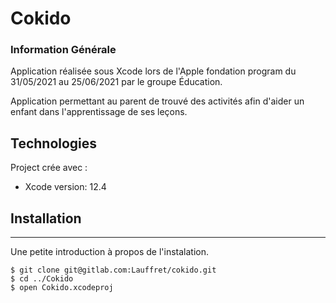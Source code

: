 # Cokido

### Information Générale 

Application réalisée  sous Xcode lors de l'Apple fondation program du 31/05/2021 au 25/06/2021 par le groupe Éducation.

Application permettant au parent de trouvé des activités afin d'aider un enfant dans l'apprentissage de ses leçons.

## Technologies 
Project crée avec :
* Xcode version: 12.4

## Installation
***
Une petite introduction à propos de l'instalation.
```
$ git clone git@gitlab.com:Lauffret/cokido.git
$ cd ../Cokido
$ open Cokido.xcodeproj

```
